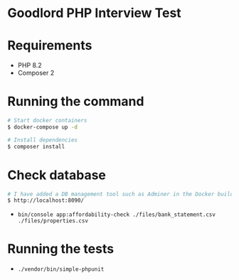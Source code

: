 # Goodlord PHP Interview Test

# Requirements

- PHP 8.2
- Composer 2

# Running the command

```bash
# Start docker containers
$ docker-compose up -d

# Install dependencies
$ composer install
```

# Check database
```bash
# I have added a DB management tool such as Adminer in the Docker build
$ http://localhost:8090/
```

- `bin/console app:affordability-check ./files/bank_statement.csv ./files/properties.csv`

# Running the tests

- `./vendor/bin/simple-phpunit`
